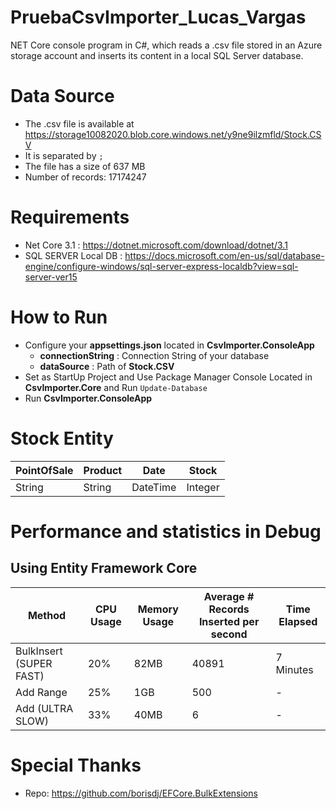 # PruebaCsvImporter_Lucas_Vargas
NET Core console program in C#, which reads a .csv file stored in an Azure storage account and inserts its content in a local SQL Server database.

# Data Source
- The .csv file is available at https://storage10082020.blob.core.windows.net/y9ne9ilzmfld/Stock.CSV
- It is separated by `;`
- The file has a size of 637 MB
- Number of records: 17174247

# Requirements
- Net Core 3.1 : https://dotnet.microsoft.com/download/dotnet/3.1
- SQL SERVER Local DB : https://docs.microsoft.com/en-us/sql/database-engine/configure-windows/sql-server-express-localdb?view=sql-server-ver15

# How to Run
- Configure your **appsettings.json** located in **CsvImporter.ConsoleApp**
	- **connectionString** : Connection String of your database
	- **dataSource** : Path of **Stock.CSV**
- Set as StartUp Project and Use Package Manager Console Located in **CsvImporter.Core** and Run `Update-Database`
- Run **CsvImporter.ConsoleApp**

# Stock Entity
| PointOfSale | Product | Date | Stock |
|--|--|--|--|
| String | String | DateTime | Integer

# Performance and statistics in Debug

## Using Entity Framework Core

| Method | CPU Usage | Memory Usage | Average # Records Inserted per second | Time Elapsed
|--|--|--|--|--|
| BulkInsert (SUPER FAST) | 20% | 82MB | 40891 | 7 Minutes
| Add Range | 25% | 1GB | 500 | -
| Add (ULTRA SLOW) | 33% | 40MB | 6 | -

# Special Thanks
- Repo: https://github.com/borisdj/EFCore.BulkExtensions


